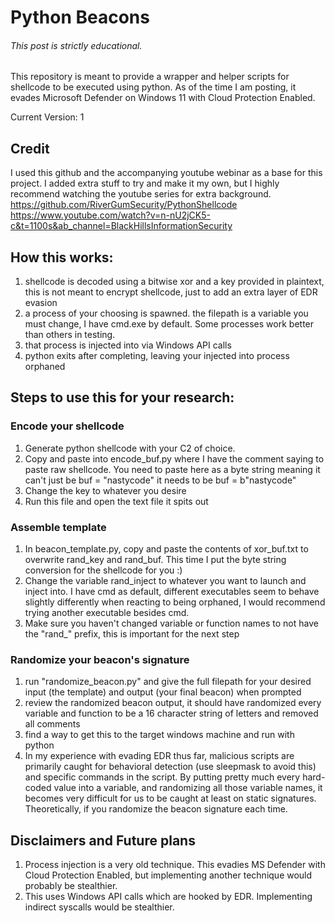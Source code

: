 # Python Beacons
###### This post is strictly educational.
This repository is meant to provide a wrapper and helper scripts for shellcode to be executed using python.
As of the time I am posting, it evades Microsoft Defender on Windows 11 with Cloud Protection Enabled.


Current Version: 1

## Credit
I used this github and the accompanying youtube webinar as a base for this project. I added extra stuff to try and make it my own, but I highly recommend watching the youtube series for extra background.
https://github.com/RiverGumSecurity/PythonShellcode
https://www.youtube.com/watch?v=n-nU2jCK5-c&t=1100s&ab_channel=BlackHillsInformationSecurity

## How this works:
1. shellcode is decoded using a bitwise xor and a key provided in plaintext, this is not meant to encrypt shellcode, just to add an extra layer of EDR evasion
2. a process of your choosing is spawned. the filepath is a variable you must change, I have cmd.exe by default. Some processes work better than others in testing.
3. that process is injected into via Windows API calls
4. python exits after completing, leaving your injected into process orphaned

## Steps to use this for your research:

### Encode your shellcode
1. Generate python shellcode with your C2 of choice.
2. Copy and paste into encode_buf.py where I have the comment saying to paste raw shellcode. You need to paste here as a byte string meaning it can't just be buf = "nastycode" it needs to be buf = b"nastycode"
3. Change the key to whatever you desire
4. Run this file and open the text file it spits out

### Assemble template
1. In beacon_template.py, copy and paste the contents of xor_buf.txt to overwrite rand_key and rand_buf. This time I put the byte string conversion for the shellcode for you :)
2. Change the variable rand_inject to whatever you want to launch and inject into. I have cmd as default, different executables seem to behave slightly differently when reacting to being orphaned, I would recommend trying another executable besides cmd.
3. Make sure you haven't changed variable or function names to not have the "rand_" prefix, this is important for the next step

### Randomize your beacon's signature
1. run "randomize_beacon.py" and give the full filepath for your desired input (the template) and output (your final beacon) when prompted
2. review the randomized beacon output, it should have randomized every variable and function to be a 16 character string of letters and removed all comments
3. find a way to get this to the target windows machine and run with python
4. In my experience with evading EDR thus far, malicious scripts are primarily caught for behavioral detection (use sleepmask to avoid this) and specific commands in the script. By putting pretty much every hard-coded value into a variable, and randomizing all those variable names, it becomes very difficult for us to be caught at least on static signatures. Theoretically, if you randomize the beacon signature each time.

## Disclaimers and Future plans
1. Process injection is a very old technique. This evadies MS Defender with Cloud Protection Enabled, but implementing another technique would probably be stealthier.
2. This uses Windows API calls which are hooked by EDR. Implementing indirect syscalls would be stealthier.
